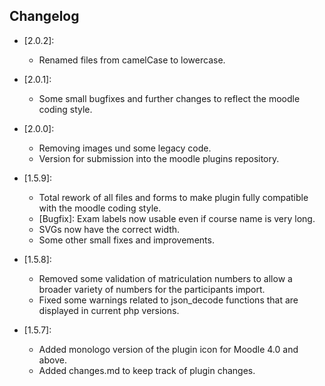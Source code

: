 ## Changelog ##

- [2.0.2]:
    - Renamed files from camelCase to lowercase.

- [2.0.1]:
    - Some small bugfixes and further changes to reflect the moodle coding style.

- [2.0.0]:
    - Removing images und some legacy code.
    - Version for submission into the moodle plugins repository.

- [1.5.9]:
    - Total rework of all files and forms to make plugin fully compatible with the moodle coding style.
    - [Bugfix]: Exam labels now usable even if course name is very long.
    - SVGs now have the correct width.
    - Some other small fixes and improvements.

- [1.5.8]:
    - Removed some validation of matriculation numbers to allow a broader variety of numbers for the participants import.
    - Fixed some warnings related to json_decode functions that are displayed in current php versions.

- [1.5.7]:
    - Added monologo version of the plugin icon for Moodle 4.0 and above.
    - Added changes.md to keep track of plugin changes.
